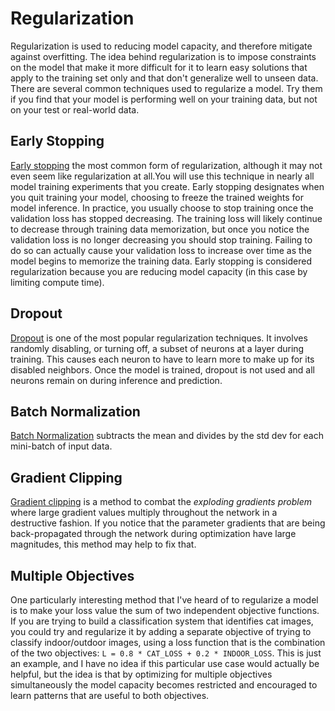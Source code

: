 # Regularization

Regularization is used to reducing model capacity, and therefore mitigate against overfitting. The idea behind regularization is to impose constraints on the model that make it more difficult for it to learn easy solutions that apply to the training set only and that don't generalize well to unseen data. There are several common techniques used to regularize a model. Try them if you find that your model is performing well on your training data, but not on your test or real-world data.

## Early Stopping

[Early stopping](https://en.wikipedia.org/wiki/Early_stopping) the most common form of regularization, although it may not even seem like regularization at all.You will use this technique in nearly all model training experiments that you create. Early stopping designates when you quit training your model, choosing to freeze the trained weights for model inference. In practice, you usually choose to stop training once the validation loss has stopped decreasing. The training loss will likely continue to decrease through training data memorization, but once you notice the validation loss is no longer decreasing you should stop training. Failing to do so can actually cause your validation loss to increase over time as the model begins to memorize the training data. Early stopping is considered regularization because you are reducing model capacity (in this case by limiting compute time).

## Dropout

[Dropout](https://www.cs.toronto.edu/~hinton/absps/JMLRdropout.pdf) is one of the most popular regularization techniques. It involves randomly disabling, or turning off, a subset of neurons at a layer during training. This causes each neuron to have to learn more to make up for its disabled neighbors. Once the model is trained, dropout is not used and all neurons remain on during inference and prediction.

## Batch Normalization

[Batch Normalization](https://towardsdatascience.com/batch-normalization-in-neural-networks-1ac91516821c) subtracts the mean and divides by the std dev for each mini-batch of input data.

## Gradient Clipping
[Gradient clipping](https://hackernoon.com/gradient-clipping-57f04f0adae) is a method to combat the *exploding gradients problem* where large gradient values multiply throughout the network in a destructive fashion. If you notice that the parameter gradients that are being back-propagated through the network during optimization have large magnitudes, this method may help to fix that. 

## Multiple Objectives

One particularly interesting method that I've heard of to regularize a model is to make your loss value the sum of two independent objective functions. If you are trying to build a classification system that identifies cat images, you could try and regularize it by adding a separate objective of trying to classify indoor/outdoor images, using a loss function that is the combination of the two objectives: `L = 0.8 * CAT_LOSS + 0.2 * INDOOR_LOSS`. This is just an example, and I have no idea if this particular use case would actually be helpful, but the idea is that by optimizing for multiple objectives simultaneously the model capacity becomes restricted and encouraged to learn patterns that are useful to both objectives.

